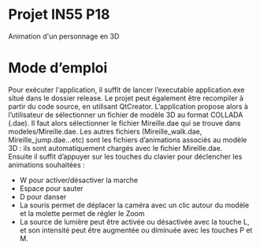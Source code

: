 # Projet IN55 P18

Animation d'un personnage en 3D

# Mode d’emploi

Pour exécuter l'application, il suffit de lancer l’executable application.exe situé dans le dossier release. Le projet peut également être recompiler à partir du code source, en utilisant QtCreator. 
L’application propose alors à l’utilisateur de sélectionner un fichier de modèle 3D au format COLLADA (.dae). Il faut alors sélectionner le fichier Mireille.dae qui se trouve dans modeles/Mireille.dae. Les autres fichiers (Mireille_walk.dae, Mireille_jump.dae...etc) sont les fichiers d’animations associés au modèle 3D : ils sont automatiquement chargés avec le fichier Mireille.dae.  
Ensuite il suffit d’appuyer sur les touches du clavier pour déclencher les animations souhaitées : 

- W pour activer/désactiver la marche
- Espace pour sauter
- D pour danser
- La souris permet de déplacer la caméra avec un clic autour du modèle et la molette permet de régler le Zoom
- La source de lumière peut être activée ou désactivée avec la touche L, et son intensité peut être augmentée ou diminuée avec les touches P et M. 
